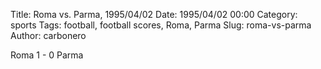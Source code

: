 Title: Roma vs. Parma, 1995/04/02
Date: 1995/04/02 00:00
Category: sports
Tags: football, football scores, Roma, Parma
Slug: roma-vs-parma
Author: carbonero


Roma 1 - 0 Parma
